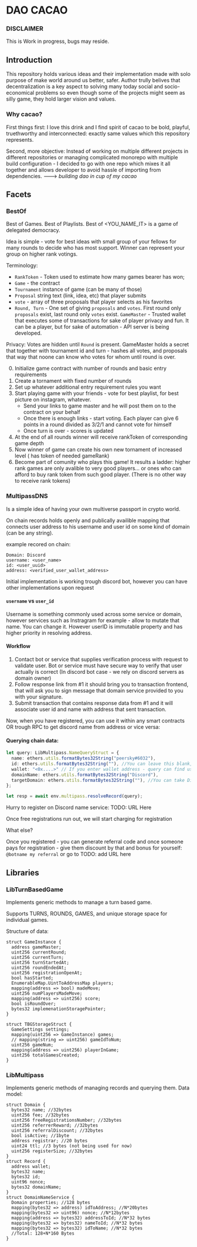 # DAO CACAO

### DISCLAIMER

This is Work in progress, bugs may reside.

## Introduction

This repository holds various ideas and their implementation made with solo purpose of make world around us better, safer. Author trully belives that decentralization is a key aspect to solving many today social and socio-economical problems so even though some of the projects might seem as silly game, they hold larger vision and values.

### Why cacao?

First things first: I love this drink and I find spirit of cacao to be bold, playful, truethworthy and interconnected: exactly same values which this repository represents.

Second, more objective: Instead of working on multiple different projects in different repositories or managing complicated monorepo with multiple build configuration - I decided to go with one repo which mixes it all together and allows developer to avoid hassle of importing from dependencies.
---> _building dao in cup of my cacao_

## Facets

### BestOf

Best of Games. Best of Playlists. Best of <YOU_NAME_IT> is a game of delegated democracy.

Idea is simple - vote for best ideas with small group of your fellows for many rounds to decide who has most support. Winner can represent your group on higher rank votings.

Terminology:
- `RankToken` - Token used to estimate how many games bearer has won;
- `Game` - the contract
- `Tournament` instance of game (can be many of those)
- `Proposal` string text (link, idea, etc) that player submits
- `vote` - array of three proposals that player selects as his favorites
- `Round, Turn` - One set of giving `proposals` and `votes`. First round only `proposals` exist, last round only `votes` exist.
`GameMaster` - Trusted wallet that executes some of transactions for sake of player privacy and fun. It can be a player, but for sake of automation - API server is being developed.

Privacy: Votes are hidden until `Round` is present. GameMaster holds a secret that together with tournament id and turn - hashes all votes, and proposals that way that noone can know who votes for whom until round is over.

0. Initialize game contract with number of rounds and basic entry requirements
1. Create a tornament with fixed number of rounds
2. Set up whatever additional entry requirement rules you want
3. Start playing game with your friends - vote for best playlist, for best picture on instagram, whatever.
   - Send your links to game master and he will post them on to the contract on your behalf
   - Once there is enough links - start voting. Each player can give 6 points in a round divided as 3/2/1 and cannot vote for himself
   - Once turn is over - scores is updated
4. At the end of all rounds winner will receive rankToken of corresponding game depth
5. Now winner of game can create his own new tornament of increased level ( has token of needed gameRank)
6. Become part of comunity who plays this game! It results a ladder: higher rank games are only avalible to very good players... or ones who can afford to buy rank token from such good player. (There is no other way to receive rank tokens)

### MultipassDNS

Is a simple idea of having your own multiverse passport in crypto world.

On chain records holds openly and publically availible mapping that connects user address to his username and user id on some kind of domain (can be any string).

example recored on chain:

```
Domain: Discord
username: <user_name>
id: <user_uuid>
address: <verified_user_wallet_address>
```

Initial implementation is working trough discord bot, however you can have other implementations upon request

#### `username` vs `user_id`

Username is something commonly used across some service or domain, however services such as Instragram for example - allow to mutate that name. You can change it. However userID is immutable property and has higher priority in resolving address.

#### Workflow

1. Contact bot or service that supplies verification process with request to validate user. Bot or service must have secure way to verify that user actually is correct (In discord bot case - we rely on discord servers as domain owner)
2. Follow response link from #1 it should bring you to transaction frontend, that will ask you to sign message that domain service provided to you with your signature.
3. Submit transaction that contains response data from #1 and it will associate user id and name with address that sent transaction.

Now, when you have registered, you can use it within any smart contracts OR trough RPC to get discord name from address or vice versa:

#### Querying chain data:

```ts
let query: LibMultipass.NameQueryStruct = {
  name: ethers.utils.formatBytes32String("peersky#6032"),
  id: ethers.utils.formatBytes32String(""), //You can leave this blank, however unique ID is most reliable way - this is immutable id which discord usually does not display to you, but bots do see it though!
  wallet: "<0x....>" // If you enter wallet address - query can find user name and id by it
  domainName: ethers.utils.formatBytes32String("Discord"),
  targetDomain: ethers.utils.formatBytes32String(""), //You can take Discord user id and find his id in other domain by that
};

let resp = await env.multipass.resolveRecord(query);
```

Hurry to register on Discord name service: TODO: URL Here

Once free registrations run out, we will start charging for registration

What else?

Once you registered - you can generate referral code and once someone pays for registration - give them discount by that and bonus for yourself:
`@botname my referral` or go to TODO: add URL here

## Libraries

### LibTurnBasedGame

Implements generic methods to manage a turn based game.

Supports TURNS, ROUNDS, GAMES, and unique storage space for individual games.

Structure of data:

```solidity
struct GameInstance {
  address gameMaster;
  uint256 currentRound;
  uint256 currentTurn;
  uint256 turnStartedAt;
  uint256 roundEndedAt;
  uint256 registrationOpenAt;
  bool hasStarted;
  EnumerableMap.UintToAddressMap players;
  mapping(address => bool) madeMove;
  uint256 numPlayersMadeMove;
  mapping(address => uint256) score;
  bool isRoundOver;
  bytes32 implemenationStoragePointer;
}

struct TBGStorageStruct {
  GameSettings settings;
  mapping(uint256 => GameInstance) games;
  // mapping(string => uint256) gameIdToNum;
  uint256 gameNum;
  mapping(address => uint256) playerInGame;
  uint256 totalGamesCreated;
}

```

### LibMultipass

Implements generic methods of managing records and querying them. Data model:

```solidity
struct Domain {
  bytes32 name; //32bytes
  uint256 fee; //32bytes
  uint256 freeRegistrationsNumber; //32bytes
  uint256 referrerReward; //32bytes
  uint256 referralDiscount; //32bytes
  bool isActive; //1byte
  address registrar; //20 bytes
  uint24 ttl; //3 bytes (not being used for now)
  uint256 registerSize; //32bytes
}
struct Record {
  address wallet;
  bytes32 name;
  bytes32 id;
  uint96 nonce;
  bytes32 domainName;
}
struct DomainNameService {
  Domain properties; //128 bytes
  mapping(bytes32 => address) idToAddress; //N*20bytes
  mapping(bytes32 => uint96) nonce; //N*12bytes
  mapping(address => bytes32) addressToId; //N*32 bytes
  mapping(bytes32 => bytes32) nameToId; //N*32 bytes
  mapping(bytes32 => bytes32) idToName; //N*32 bytes
  //Total: 128+N*160 Bytes
}

```
